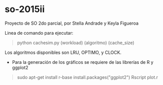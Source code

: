 # so-2015ii
Proyecto de SO 2do parcial, por Stella Andrade y Keyla Figueroa

Linea de comando para ejecutar:

> python cachesim.py (workload) (algoritmo) (cache_size)

Los algoritmos disponibles son LRU, OPTIMO, y CLOCK.

* Para la generación de los gráficos se requiere de las librerías de R y ggplot2

> sudo apt-get install r-base
> install.packages("ggplot2")
> Rscript plot.r
